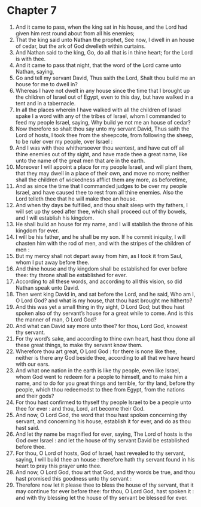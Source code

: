 # Chapter 7

1. And it came to pass, when the king sat in his house, and the Lord had given him rest round about from all his enemies;
2. That the king said unto Nathan the prophet, See now, I dwell in an house of cedar, but the ark of God dwelleth within curtains.
3. And Nathan said to the king, Go, do all that is in thine heart; for the Lord is with thee.
4. And it came to pass that night, that the word of the Lord came unto Nathan, saying,
5. Go and tell my servant David, Thus saith the Lord, Shalt thou build me an house for me to dwell in?
6. Whereas I have not dwelt in any house since the time that I brought up the children of Israel out of Egypt, even to this day, but have walked in a tent and in a tabernacle.
7. In all the places wherein I have walked with all the children of Israel spake I a word with any of the tribes of Israel, whom I commanded to feed my people Israel, saying, Why build ye not me an house of cedar?
8. Now therefore so shalt thou say unto my servant David, Thus saith the Lord of hosts, I took thee from the sheepcote, from following the sheep, to be ruler over my people, over Israel :
9. And I was with thee whithersoever thou wentest, and have cut off all thine enemies out of thy sight, and have made thee a great name, like unto the name of the great men that are in the earth.
10. Moreover I will appoint a place for my people Israel, and will plant them, that they may dwell in a place of their own, and move no more; neither shall the children of wickedness afflict them any more, as beforetime,
11. And as since the time that I commanded judges to be over my people Israel, and have caused thee to rest from all thine enemies. Also the Lord telleth thee that he will make thee an house.
12. And when thy days be fulfilled, and thou shalt sleep with thy fathers, I will set up thy seed after thee, which shall proceed out of thy bowels, and I will establish his kingdom.
13. He shall build an house for my name, and I will stablish the throne of his kingdom for ever.
14. I will be his father, and he shall be my son. If he commit iniquity, I will chasten him with the rod of men, and with the stripes of the children of men :
15. But my mercy shall not depart away from him, as I took it from Saul, whom I put away before thee.
16. And thine house and thy kingdom shall be established for ever before thee: thy throne shall be established for ever.
17. According to all these words, and according to all this vision, so did Nathan speak unto David.
18. Then went king David in, and sat before the Lord, and he said, Who am I, O Lord God? and what is my house, that thou hast brought me hitherto?
19. And this was yet a small thing in thy sight, O Lord God; but thou hast spoken also of thy servant’s house for a great while to come. And is this the manner of man, O Lord God?
20. And what can David say more unto thee? for thou, Lord God, knowest thy servant.
21. For thy word’s sake, and according to thine own heart, hast thou done all these great things, to make thy servant know them.
22. Wherefore thou art great, O Lord God : for there is none like thee, neither is there any God beside thee, according to all that we have heard with our ears.
23. And what one nation in the earth is like thy people, even like Israel, whom God went to redeem for a people to himself, and to make him a name, and to do for you great things and terrible, for thy land, before thy people, which thou redeemedst to thee from Egypt, from the nations and their gods?
24. For thou hast confirmed to thyself thy people Israel to be a people unto thee for ever : and thou, Lord, art become their God.
25. And now, O Lord God, the word that thou hast spoken concerning thy servant, and concerning his house, establish it for ever, and do as thou hast said.
26. And let thy name be magnified for ever, saying, The Lord of hosts is the God over Israel : and let the house of thy servant David be established before thee.
27. For thou, O Lord of hosts, God of Israel, hast revealed to thy servant, saying, I will build thee an house : therefore hath thy servant found in his heart to pray this prayer unto thee.
28. And now, O Lord God, thou art that God, and thy words be true, and thou hast promised this goodness unto thy servant :
29. Therefore now let it please thee to bless the house of thy servant, that it may continue for ever before thee: for thou, O Lord God, hast spoken it : and with thy blessing let the house of thy servant be blessed for ever.

